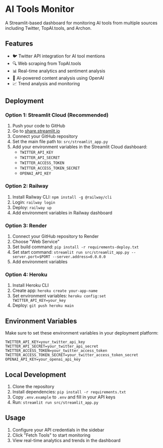 # AI Tools Monitor

A Streamlit-based dashboard for monitoring AI tools from multiple sources including Twitter, TopAI.tools, and Archon.

## Features

- 🐦 Twitter API integration for AI tool mentions
- 🔍 Web scraping from TopAI.tools
- 📊 Real-time analytics and sentiment analysis
- 🤖 AI-powered content analysis using OpenAI
- 📈 Trend analysis and monitoring

## Deployment

### Option 1: Streamlit Cloud (Recommended)

1. Push your code to GitHub
2. Go to [share.streamlit.io](https://share.streamlit.io)
3. Connect your GitHub repository
4. Set the main file path to: `src/streamlit_app.py`
5. Add your environment variables in the Streamlit Cloud dashboard:
   - `TWITTER_API_KEY`
   - `TWITTER_API_SECRET`
   - `TWITTER_ACCESS_TOKEN`
   - `TWITTER_ACCESS_TOKEN_SECRET`
   - `OPENAI_API_KEY`

### Option 2: Railway

1. Install Railway CLI: `npm install -g @railway/cli`
2. Login: `railway login`
3. Deploy: `railway up`
4. Add environment variables in Railway dashboard

### Option 3: Render

1. Connect your GitHub repository to Render
2. Choose "Web Service"
3. Set build command: `pip install -r requirements-deploy.txt`
4. Set start command: `streamlit run src/streamlit_app.py --server.port=$PORT --server.address=0.0.0.0`
5. Add environment variables

### Option 4: Heroku

1. Install Heroku CLI
2. Create app: `heroku create your-app-name`
3. Set environment variables: `heroku config:set TWITTER_API_KEY=your_key`
4. Deploy: `git push heroku main`

## Environment Variables

Make sure to set these environment variables in your deployment platform:

```
TWITTER_API_KEY=your_twitter_api_key
TWITTER_API_SECRET=your_twitter_api_secret
TWITTER_ACCESS_TOKEN=your_twitter_access_token
TWITTER_ACCESS_TOKEN_SECRET=your_twitter_access_token_secret
OPENAI_API_KEY=your_openai_api_key
```

## Local Development

1. Clone the repository
2. Install dependencies: `pip install -r requirements.txt`
3. Copy `.env.example` to `.env` and fill in your API keys
4. Run: `streamlit run src/streamlit_app.py`

## Usage

1. Configure your API credentials in the sidebar
2. Click "Fetch Tools" to start monitoring
3. View real-time analytics and trends in the dashboard
